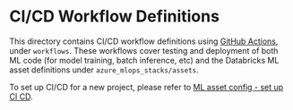 # CI/CD Workflow Definitions
This directory contains CI/CD workflow definitions using [GitHub Actions](https://docs.github.com/en/actions),
under ``workflows``. These workflows cover testing and deployment of both ML code (for model training, batch inference, etc) and the 
Databricks ML asset definitions under ``azure_mlops_stacks/assets``. 

To set up CI/CD for a new project,
please refer to [ML asset config - set up CI CD](../../azure_mlops_stacks/assets/README.md#set-up-ci-and-cd).

